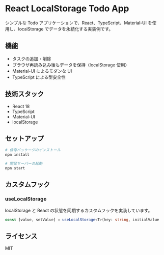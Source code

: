 # React LocalStorage Todo App

シンプルな Todo アプリケーションで、React、TypeScript、Material-UI を使用し、localStorage でデータを永続化する実装例です。

## 機能

- タスクの追加・削除
- ブラウザ再読み込み後もデータを保持（localStorage 使用）
- Material-UI によるモダンな UI
- TypeScript による型安全性

## 技術スタック

- React 18
- TypeScript
- Material-UI
- localStorage

## セットアップ

```bash
# 依存パッケージのインストール
npm install

# 開発サーバーの起動
npm start
```

## カスタムフック

### useLocalStorage

localStorage と React の状態を同期するカスタムフックを実装しています。

```typescript
const [value, setValue] = useLocalStorage<T>(key: string, initialValue: T)
```

## ライセンス

MIT
